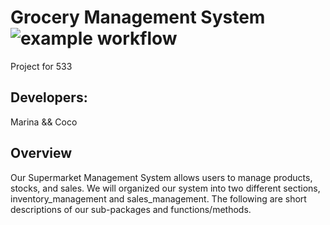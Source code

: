 # Grocery Management System ![example workflow](https://github.com/ubco-mds-2023-labs/project-step-3-marinatian/actions/workflows/python-app.yml/badge.svg)
Project for 533

## Developers:
Marina && Coco

## Overview
Our Supermarket Management System allows users to manage products, stocks, and sales. We will organized our system into two different sections, inventory_management and sales_management. The following are short descriptions of our sub-packages and functions/methods.

